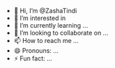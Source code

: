 - 👋 Hi, I’m @ZashaTindi
- 👀 I’m interested in 
- 🌱 I’m currently learning ...
- 💞️ I’m looking to collaborate on ...
- 📫 How to reach me ...
- 😄 Pronouns: ...
- ⚡ Fun fact: ...

<!---
ZashaTindi/ZashaTindi is a ✨ special ✨ repository because its `README.md` (this file) appears on your GitHub profile.
You can click the Preview link to take a look at your changes.
--->
